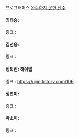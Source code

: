 프로그래머스 [완주하지 못한 선수](https://school.programmers.co.kr/learn/courses/30/lessons/42576)<br>

#### 최태승: 
링크 : 

#### 김선웅: 
링크 : 

#### 정의진: 해쉬맵
링크 : https://uijin.tistory.com/106

#### 정연미:
링크 : 

#### 박소미: 
링크 : 

